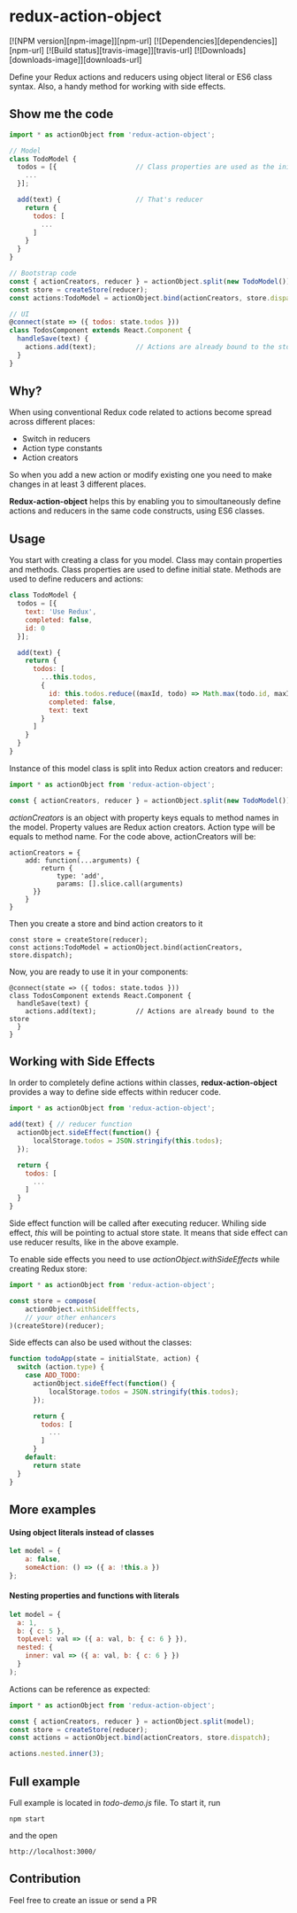 redux-action-object
=============

[![NPM version][npm-image]][npm-url]
[![Dependencies][dependencies]][npm-url]
[![Build status][travis-image]][travis-url]
[![Downloads][downloads-image]][downloads-url]

Define your Redux actions and reducers using object literal or ES6 class syntax. Also, a handy method for working with side effects.

## Show me the code

```javascript
import * as actionObject from 'redux-action-object';

// Model
class TodoModel {
  todos = [{                    // Class properties are used as the initial state
    ...
  }];

  add(text) {                   // That's reducer
    return {
      todos: [
        ...
      ]
    }
  }
}

// Bootstrap code
const { actionCreators, reducer } = actionObject.split(new TodoModel());
const store = createStore(reducer);
const actions:TodoModel = actionObject.bind(actionCreators, store.dispatch);

// UI
@connect(state => ({ todos: state.todos }))
class TodosComponent extends React.Component {
  handleSave(text) {
    actions.add(text);          // Actions are already bound to the store
  }
}
```

## Why?

When using conventional Redux code related to actions become spread across different places:
* Switch in reducers
* Action type constants
* Action creators

So when you add a new action or modify existing one you need to make changes in at least 3 different places.

**Redux-action-object** helps this by enabling you to simoultaneously define actions and reducers in the same code constructs,
using ES6 classes.

## Usage

You start with creating a class for you model. Class may contain properties and methods. Class properties are used
to define initial state. Methods are used to define reducers and actions:


```javascript
class TodoModel {
  todos = [{
    text: 'Use Redux',
    completed: false,
    id: 0
  }];

  add(text) {
    return {
      todos: [
        ...this.todos,
        {
          id: this.todos.reduce((maxId, todo) => Math.max(todo.id, maxId), -1) + 1,
          completed: false,
          text: text
        }
      ]
    }
  }
}
```

Instance of this model class is split into Redux action creators and reducer:

```javascript
import * as actionObject from 'redux-action-object';

const { actionCreators, reducer } = actionObject.split(new TodoModel());
```

*actionCreators* is an object with property keys equals to method names in the model. Property values are Redux action
creators. Action type will be equals to method name. For the code above, actionCreators will be:

```
actionCreators = {
    add: function(...arguments) {
        return {
            type: 'add',
            params: [].slice.call(arguments)
      }}
    }
}
```

Then you create a store and bind action creators to it

```
const store = createStore(reducer);
const actions:TodoModel = actionObject.bind(actionCreators, store.dispatch);
```

Now, you are ready to use it in your components:

```
@connect(state => ({ todos: state.todos }))
class TodosComponent extends React.Component {
  handleSave(text) {
    actions.add(text);          // Actions are already bound to the store
  }
}
```

## Working with Side Effects

In order to completely define actions within classes, **redux-action-object** provides a way to define side effects within reducer code.

```javascript
import * as actionObject from 'redux-action-object';

add(text) { // reducer function
  actionObject.sideEffect(function() {
      localStorage.todos = JSON.stringify(this.todos);
  });

  return {
    todos: [
      ...
    ]
  }
}
```

Side effect function will be called after executing reducer. Whiling side effect, *this* will be pointing to actual
store state. It means that side effect can use reducer results, like in the above example.

To enable side effects you need to use *actionObject.withSideEffects* while creating Redux store:

```javascript
import * as actionObject from 'redux-action-object';

const store = compose(
    actionObject.withSideEffects,
    // your other enhancers
)(createStore)(reducer);
```

Side effects can also be used without the classes:
```javascript
function todoApp(state = initialState, action) {
  switch (action.type) {
    case ADD_TODO:
      actionObject.sideEffect(function() {
          localStorage.todos = JSON.stringify(this.todos);
      });

      return {
        todos: [
          ...
        ]
      }
    default:
      return state
  }
}
```

## More examples

#### Using object literals instead of classes ####

```javascript
let model = {
    a: false,
    someAction: () => ({ a: !this.a })
};
```

#### Nesting properties and functions with literals ####

```javascript
let model = {
  a: 1,
  b: { c: 5 },
  topLevel: val => ({ a: val, b: { c: 6 } }),
  nested: {
    inner: val => ({ a: val, b: { c: 6 } })
  }
);
```

Actions can be reference as expected:

```javascript
import * as actionObject from 'redux-action-object';

const { actionCreators, reducer } = actionObject.split(model);
const store = createStore(reducer);
const actions = actionObject.bind(actionCreators, store.dispatch);

actions.nested.inner(3);
```

## Full example

Full example is located in *todo-demo.js* file. To start it, run

```
npm start
```

and the open

```
http://localhost:3000/
```

## Contribution

Feel free to create an issue or send a PR
